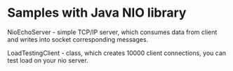 # Samples with Java NIO library

NioEchoServer - simple TCP/IP server, which consumes data from client and writes into socket corresponding messages.

LoadTestingClient - class, which creates 10000 client connections, you can test load on your nio server.
